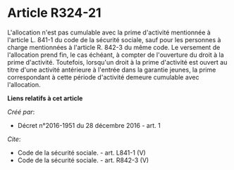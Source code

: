 # Article R324-21

L'allocation n'est pas cumulable avec la prime d'activité mentionnée à l'article L. 841-1 du code de la sécurité sociale,
sauf pour les personnes à charge mentionnées à l'article R. 842-3 du même code. Le versement de l'allocation prend fin, le
cas échéant, à compter de l'ouverture du droit à la prime d'activité. Toutefois, lorsqu'un droit à la prime d'activité est
ouvert au titre d'une activité antérieure à l'entrée dans la garantie jeunes, la prime correspondant à cette période
d'activité demeure cumulable avec l'allocation.

**Liens relatifs à cet article**

_Créé par_:

  - Décret n°2016-1951 du 28 décembre 2016 - art. 1

_Cite_:

  - Code de la sécurité sociale. - art. L841-1 (V)
  - Code de la sécurité sociale. - art. R842-3 (V)
